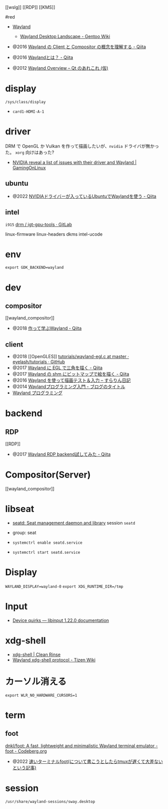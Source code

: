 [[wslg]] [[RDP]] [[KMS]]

#red

- [Wayland](https://wayland.freedesktop.org/docs/html/index.html)
	- [Wayland Desktop Landscape - Gentoo Wiki](https://wiki.gentoo.org/wiki/Wayland_Desktop_Landscape)

- @2016 [Wayland の Client と Compositor の概念を理解する - Qiita](https://qiita.com/naohikowatanabe/items/06a8b988b89b4b1ec899)
- @2016 [Waylandとは？ - Qiita](https://qiita.com/maueki/items/9a3a8791a05c00b34c29)
- @2012 [Wayland Overview – Qt のあれこれ (仮)](https://qt-labs.jp/2012/12/wayland-overview.html)

# display
`/sys/class/display`

- `card1-HDMI-A-1`

# driver
DRM で OpenGL か Vulkan を作って描画したいが、`nvidia` ドライバが無かった。
`xorg` 向けはあった?
- [NVIDIA reveal a list of issues with their driver and Wayland | GamingOnLinux](https://www.gamingonlinux.com/2022/05/nvidia-reveal-a-list-of-issues-with-their-driver-and-wayland/?fbclid=IwAR3bpnk-0N1GkI7RWyz91ndSos64t4gOEwjG0Ryi_41gg5VL-TfBT7-uaYA)
## ubuntu
- @2022 [NVIDIAドライバーが入っているUbuntuでWaylandを使う - Qiita](https://qiita.com/k0kubun/items/c1162098cbd7eba1bed0)

## intel
`i915`
[drm / igt-gpu-tools · GitLab](https://gitlab.freedesktop.org/drm/igt-gpu-tools)

linux-firmware linux-headers dkms intel-ucode

# env
`export GDK_BACKEND=wayland`

# dev
## compositor
[[wayland_compositor]]
- @2018 [作って学ぶWayland - Qiita](https://qiita.com/maueki/items/34323b2762e3c3342c51)

## client
- @2018 [[OpenGLES]] [tutorials/wayland-egl.c at master · eyelash/tutorials · GitHub](https://github.com/eyelash/tutorials/blob/master/wayland-egl.c)
- @2017 [Wayland に EGL で三角を描く - Qiita](https://qiita.com/propella/items/7eab945158e8284bf778)
- @2017 [Wayland の shm にビットマップで絵を描く - Qiita](https://qiita.com/propella/items/d180dd0425ecd99efd42)
- @2016 [Wayland を使って描画テスト＆入力 – すらりん日記](https://blog.techlab-xe.net/post-4621/)
- @2014 [Waylandプログラミング入門 - ブログのタイトル](http://d.hatena.ne.jp/devm33/20140422/1398182440)
- [Wayland プログラミング](https://aznote.jakou.com/prog/wayland/index.html)

# backend
## RDP
[[RDP]]
- @2017 [Wayland RDP backend試してみた - Qiita](https://qiita.com/junjihashimoto@github/items/2c37ee557360a6459926)

# Compositor(Server)
[[wayland_compositor]]

# libseat
- [seatd: Seat management daemon and library](https://sr.ht/~kennylevinsen/seatd/)
session
`seatd`

- group: seat
- `systemctrl enable seatd.service`
- `systemctrl start seatd.service`

# Display
`WAYLAND_DISPLAY=wayland-0`
`export XDG_RUNTIME_DIR=/tmp`

# Input
- [Device quirks — libinput 1.22.0 documentation](https://wayland.freedesktop.org/libinput/doc/latest/device-quirks.html)

# xdg-shell
- [xdg-shell | Clean Rinse](http://blog.mecheye.net/2014/06/xdg-shell/)
- [Wayland xdg-shell protocol - Tizen Wiki](https://wiki.tizen.org/Wayland_xdg-shell_protocol)

# カーソル消える
`export WLR_NO_HARDWARE_CURSORS=1`

# term
## foot
[dnkl/foot: A fast, lightweight and minimalistic Wayland terminal emulator - foot - Codeberg.org](https://codeberg.org/dnkl/foot)

- @2022 [速いターミナルfoot(について書こうとしたらtmuxが遅くて大差ないという記事)](https://zenn.dev/fuzmare/articles/foot-terminal)

# session
`/usr/share/wayland-sessions/sway.desktop`
